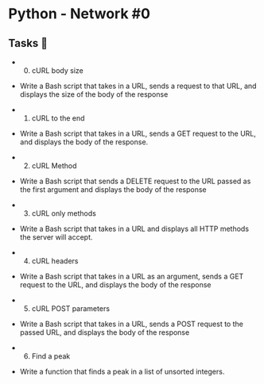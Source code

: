 # Python - Network #0

## Tasks :page_with_curl:

* 0. cURL body size
- Write a Bash script that takes in a URL, sends a request to that URL, and displays the size of the body of the response

* 1. cURL to the end
- Write a Bash script that takes in a URL, sends a GET request to the URL, and displays the body of the response.


* 2. cURL Method
- Write a Bash script that sends a DELETE request to the URL passed as the first argument and displays the body of the response

* 3. cURL only methods
- Write a Bash script that takes in a URL and displays all HTTP methods the server will accept.

* 4. cURL headers
- Write a Bash script that takes in a URL as an argument, sends a GET request to the URL, and displays the body of the response

* 5. cURL POST parameters
- Write a Bash script that takes in a URL, sends a POST request to the passed URL, and displays the body of the response

* 6. Find a peak
- Write a function that finds a peak in a list of unsorted integers.

